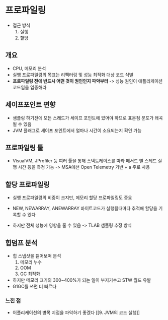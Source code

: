# 프로파일링
- 접근 방식
  1. 실행
  2. 할당
## 개요
- CPU, 메모리 분석
- 실행 프로파일링의 목표는 리팩터링 및 성능 최적화 대상 코드 식별
- **프로파일링 전에 반드시 어떤 것이 원인인지 파악부터**
  -> 성능 원인이 애플리케이션 코드임을 입증해라
## 세이프포인트 편향
- 샘플링 하기전에 모든 스레드가 세이프 포인트에 있어야 하므로
  표본점 분포가 왜곡될 수 있음
- JVM 플래그로 세이프 포인트에서 얼마나 시간이 소요되는지 확인 가능
## 프로파일링 툴
- VisualVM, JProfiler 등 여러 툴을 통해 스택트레이스를 따라 메서드 별 스레드 실행 시간 등을 측정 가능
-> MSA에선 Open Telemetry 기반 + a 주로 사용
## 할당 프로파일링
- 실행 프로파일링의 비중이 크지만, 메모리 할당 프로파일링도 중요

- NEW, NEWARRAY, ANEWARRAY 바이트코드가 실행될때마다 추적해 할당을 기록할 수 있다
- 하지만 전체 성능에 영향을 줄 수 있음 -> TLAB 샘플링 추정 방식
## 힙덤프 분석
- 힙 스냅샷을 뜯어보며 분석
  1. 메모리 누수
  2. OOM
  3. GC 최적화
- 하지만 메모리 크기의 300~400%가 되는 일이 부지기수고 STW 월드 유발
- G1GC를 쓰면 더 빠르다
### 느낀 점
- 어플리케이션의 병목 지점을 파악하기 좋겠다
[[9. JVM의 코드 실행]]